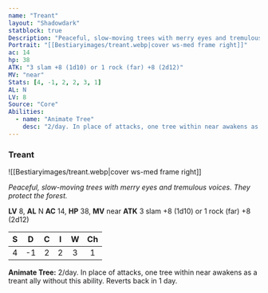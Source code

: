 ```yaml
---
name: "Treant"
layout: "Shadowdark"
statblock: true
Description: "Peaceful, slow-moving trees with merry eyes and tremulous voices. They protect the forest."
Portrait: "[[Bestiaryimages/treant.webp|cover ws-med frame right]]"
ac: 14
hp: 38
ATK: "3 slam +8 (1d10) or 1 rock (far) +8 (2d12)"
MV: "near"
Stats: [4, -1, 2, 2, 3, 1]
AL: N
LV: 8
Source: "Core"
Abilities:
  - name: "Animate Tree"
    desc: "2/day. In place of attacks, one tree within near awakens as a treant ally without this ability. Reverts back in 1 day."
---
```


### Treant

![[Bestiaryimages/treant.webp|cover ws-med frame right]]

_Peaceful, slow-moving trees with merry eyes and tremulous voices. They protect the forest._

**LV** 8, **AL** N
**AC** 14, **HP** 38, **MV** near
**ATK** 3 slam +8 (1d10) or 1 rock (far) +8 (2d12)

|  S  |  D  |  C  |  I  |  W  |  Ch  |
|:---:|:---:|:---:|:---:|:---:|:----:|
| 4 | -1 | 2 | 2 | 3 | 1 |

**Animate Tree:** 2/day. In place of attacks, one tree within near awakens as a treant ally without this ability. Reverts back in 1 day.

